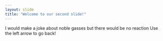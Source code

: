 ```yaml
---
layout: slide
title: "Welcome to our second slide!"
---
```

I would make a joke about noble gasses but there would be no reaction
Use the left arrow to go back!
